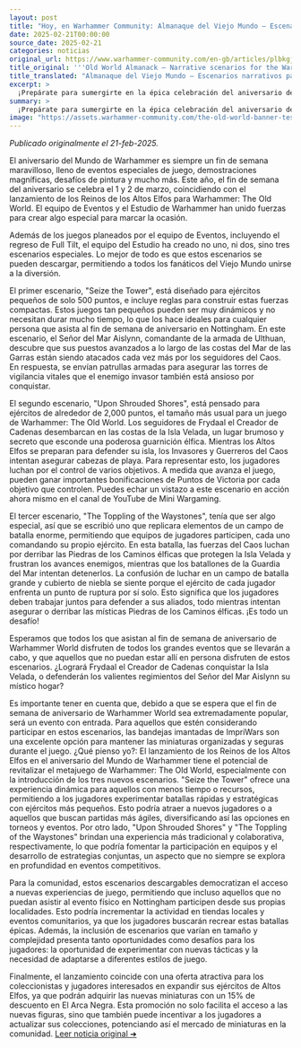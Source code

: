 ```yaml
---
layout: post
title: "Hoy, en Warhammer Community: Almanaque del Viejo Mundo – Escenarios narrativos para el aniversario del Mundo de Warhammer - Comunidad Warhammer"
date: 2025-02-21T00:00:00
source_date: 2025-02-21
categories: noticias
original_url: https://www.warhammer-community.com/en-gb/articles/plbkgjgd/old-world-almanack-narrative-scenarios-for-the-warhammer-world-anniversary/
title_original: '''Old World Almanack – Narrative scenarios for the Warhammer World Anniversary - Warhammer Community'''
title_translated: "Almanaque del Viejo Mundo – Escenarios narrativos para el aniversario del Mundo de Warhammer - Comunidad Warhammer"
excerpt: >
  ¡Prepárate para sumergirte en la épica celebración del aniversario del Mundo de Warhammer! Este 1 y 2 de marzo, coincidiendo con el lanzamiento de los Reinos de los Altos Elfos para Warhammer: The Old World, se llevarán a cabo eventos especiales, desafíos de pintura y emocionantes demostraciones en Nottingham. La comunidad de Warhammer ha creado tres escenarios narrativos únicos que podrás descargar y disfrutar, ya sea en solitario o como parte de una campaña continua. Desde la defensa de torres vitales hasta la lucha por el control de la Isla Velada, estos escenarios prometen acción y estrategia para todos los fanáticos del Viejo Mundo. ¡No te lo pierdas!
summary: >
  ¡Prepárate para sumergirte en la épica celebración del aniversario del Mundo de Warhammer! Este 1 y 2 de marzo, coincidiendo con el lanzamiento de los Reinos de los Altos Elfos para Warhammer: The Old World, se llevarán a cabo eventos especiales, desafíos de pintura y emocionantes demostraciones en Nottingham. La comunidad de Warhammer ha creado tres escenarios narrativos únicos que podrás descargar y disfrutar, ya sea en solitario o como parte de una campaña continua. Desde la defensa de torres vitales hasta la lucha por el control de la Isla Velada, estos escenarios prometen acción y estrategia para todos los fanáticos del Viejo Mundo. ¡No te lo pierdas!
image: "https://assets.warhammer-community.com/the-old-world-banner-test.jpg"
---
```


*Publicado originalmente el 21-feb-2025.*

El aniversario del Mundo de Warhammer es siempre un fin de semana maravilloso, lleno de eventos especiales de juego, demostraciones magníficas, desafíos de pintura y mucho más. Este año, el fin de semana del aniversario se celebra el 1 y 2 de marzo, coincidiendo con el lanzamiento de los Reinos de los Altos Elfos para Warhammer: The Old World. El equipo de Eventos y el Estudio de Warhammer han unido fuerzas para crear algo especial para marcar la ocasión.

Además de los juegos planeados por el equipo de Eventos, incluyendo el regreso de Full Tilt, el equipo del Estudio ha creado no uno, ni dos, sino tres escenarios especiales. Lo mejor de todo es que estos escenarios se pueden descargar, permitiendo a todos los fanáticos del Viejo Mundo unirse a la diversión.

El primer escenario, "Seize the Tower", está diseñado para ejércitos pequeños de solo 500 puntos, e incluye reglas para construir estas fuerzas compactas. Estos juegos tan pequeños pueden ser muy dinámicos y no necesitan durar mucho tiempo, lo que los hace ideales para cualquier persona que asista al fin de semana de aniversario en Nottingham. En este escenario, el Señor del Mar Aislynn, comandante de la armada de Ulthuan, descubre que sus puestos avanzados a lo largo de las costas del Mar de las Garras están siendo atacados cada vez más por los seguidores del Caos. En respuesta, se envían patrullas armadas para asegurar las torres de vigilancia vitales que el enemigo invasor también está ansioso por conquistar.

El segundo escenario, "Upon Shrouded Shores", está pensado para ejércitos de alrededor de 2,000 puntos, el tamaño más usual para un juego de Warhammer: The Old World. Los seguidores de Frydaal el Creador de Cadenas desembarcan en las costas de la Isla Velada, un lugar brumoso y secreto que esconde una poderosa guarnición élfica. Mientras los Altos Elfos se preparan para defender su isla, los Invasores y Guerreros del Caos intentan asegurar cabezas de playa. Para representar esto, los jugadores luchan por el control de varios objetivos. A medida que avanza el juego, pueden ganar importantes bonificaciones de Puntos de Victoria por cada objetivo que controlen. Puedes echar un vistazo a este escenario en acción ahora mismo en el canal de YouTube de Mini Wargaming.

El tercer escenario, "The Toppling of the Waystones", tenía que ser algo especial, así que se escribió uno que replicara elementos de un campo de batalla enorme, permitiendo que equipos de jugadores participen, cada uno comandando su propio ejército. En esta batalla, las fuerzas del Caos luchan por derribar las Piedras de los Caminos élficas que protegen la Isla Velada y frustran los avances enemigos, mientras que los batallones de la Guardia del Mar intentan detenerlos. La confusión de luchar en un campo de batalla grande y cubierto de niebla se siente porque el ejército de cada jugador enfrenta un punto de ruptura por sí solo. Esto significa que los jugadores deben trabajar juntos para defender a sus aliados, todo mientras intentan asegurar o derribar las místicas Piedras de los Caminos élficas. ¡Es todo un desafío!

Esperamos que todos los que asistan al fin de semana de aniversario de Warhammer World disfruten de todos los grandes eventos que se llevarán a cabo, y que aquellos que no puedan estar allí en persona disfruten de estos escenarios. ¿Logrará Frydaal el Creador de Cadenas conquistar la Isla Velada, o defenderán los valientes regimientos del Señor del Mar Aislynn su místico hogar?

Es importante tener en cuenta que, debido a que se espera que el fin de semana de aniversario de Warhammer World sea extremadamente popular, será un evento con entrada. Para aquellos que estén considerando participar en estos escenarios, las bandejas imantadas de ImpriWars son una excelente opción para mantener las miniaturas organizadas y seguras durante el juego.
¿Qué pienso yo?: El lanzamiento de los Reinos de los Altos Elfos en el aniversario del Mundo de Warhammer tiene el potencial de revitalizar el metajuego de Warhammer: The Old World, especialmente con la introducción de los tres nuevos escenarios. "Seize the Tower" ofrece una experiencia dinámica para aquellos con menos tiempo o recursos, permitiendo a los jugadores experimentar batallas rápidas y estratégicas con ejércitos más pequeños. Esto podría atraer a nuevos jugadores o a aquellos que buscan partidas más ágiles, diversificando así las opciones en torneos y eventos. Por otro lado, "Upon Shrouded Shores" y "The Toppling of the Waystones" brindan una experiencia más tradicional y colaborativa, respectivamente, lo que podría fomentar la participación en equipos y el desarrollo de estrategias conjuntas, un aspecto que no siempre se explora en profundidad en eventos competitivos.

Para la comunidad, estos escenarios descargables democratizan el acceso a nuevas experiencias de juego, permitiendo que incluso aquellos que no puedan asistir al evento físico en Nottingham participen desde sus propias localidades. Esto podría incrementar la actividad en tiendas locales y eventos comunitarios, ya que los jugadores buscarán recrear estas batallas épicas. Además, la inclusión de escenarios que varían en tamaño y complejidad presenta tanto oportunidades como desafíos para los jugadores: la oportunidad de experimentar con nuevas tácticas y la necesidad de adaptarse a diferentes estilos de juego.

Finalmente, el lanzamiento coincide con una oferta atractiva para los coleccionistas y jugadores interesados en expandir sus ejércitos de Altos Elfos, ya que podrán adquirir las nuevas miniaturas con un 15% de descuento en El Arca Negra. Esta promoción no solo facilita el acceso a las nuevas figuras, sino que también puede incentivar a los jugadores a actualizar sus colecciones, potenciando así el mercado de miniaturas en la comunidad.
[Leer noticia original ➜](https://www.warhammer-community.com/en-gb/articles/plbkgjgd/old-world-almanack-narrative-scenarios-for-the-warhammer-world-anniversary/)
